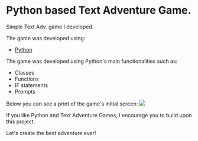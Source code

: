 # Python based Text Adventure Game.

Simple Text Adv. game I developed.

The game was developed using:
- [Python](https://www.python.org/ "Python")

The game was developed using Python's main functionalities such as:
- Classes
- Functions
- IF statements
- Prompts

Below you can see a print of the game's initial screen:
![](https://i.imgur.com/DnVUMqn.png)

If you like Python and Text Adventure Games, I encourage you to build upon this project.

Let's create the best adventure ever!
